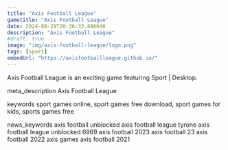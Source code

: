 ```yaml
---
title: "Axis Football League"
gametitle: "Axis Football League"
date: 2024-08-29T20:36:33.896646
description: "Axis Football League"
#draft: true
image: "img/axis-football-league/logo.png"
tags: [sport]
embedUrl: "https://axisfootballleague.github.io/"
---
```


Axis Football League is an exciting game featuring Sport | Desktop.

meta_description
Axis Football League


keywords
sport games online, sport games free download, sport games for kids, sports games free


news_keywords
axis football unblocked axis football league tyrone axis football league unblocked 6969 axis football 2023 axis football 23 axis football 2022 axis games axis football 2021
